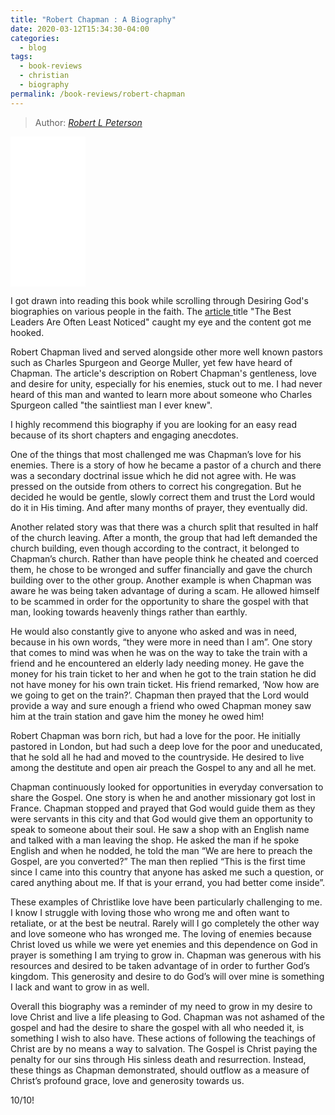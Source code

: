 ```yaml
---
title: "Robert Chapman : A Biography"
date: 2020-03-12T15:34:30-04:00
categories:
  - blog
tags:
  - book-reviews
  - christian
  - biography
permalink: /book-reviews/robert-chapman
---
```


> Author: <cite><a href="https://amzn.to/2W1upCx">Robert L Peterson </a></cite>

<iframe style="width:120px;height:240px;" marginwidth="0" marginheight="0" scrolling="no" frameborder="0" src="//ws-na.amazon-adsystem.com/widgets/q?ServiceVersion=20070822&OneJS=1&Operation=GetAdHtml&MarketPlace=US&source=ac&ref=qf_sp_asin_til&ad_type=product_link&tracking_id=renewyourmi03-20&marketplace=amazon&region=US&placement=0936083271&asins=0936083271&linkId=d4fbcb9402e62c05e0afd2968fcbb91f&show_border=false&link_opens_in_new_window=false&price_color=333333&title_color=0066c0&bg_color=ffffff">
    </iframe>

I got drawn into reading this book while scrolling through Desiring God's biographies on various people in the faith. The <a href="https://www.desiringgod.org/articles/the-best-leaders-are-often-least-noticed">article </a> title "The Best Leaders Are Often Least Noticed" caught my eye and the content got me hooked.


Robert Chapman lived and served alongside other more well known pastors such as Charles Spurgeon and George Muller, yet few have heard of Chapman. The article's description on Robert Chapman's gentleness, love and desire for unity, especially for his enemies, stuck out to me. I had never heard of this man and wanted to learn more about someone who Charles Spurgeon called "the saintliest man I ever knew".

I highly recommend this biography if you are looking for an easy read because of its short chapters and engaging anecdotes.

One of the things that most challenged me was Chapman’s love for his enemies. There is a story of how he became a pastor of a church and there was a secondary doctrinal issue which he did not agree with. He was pressed on the outside from others to correct his congregation. But he decided he would be gentle, slowly correct them and trust the Lord would do it in His timing. And after many months of prayer, they eventually did.

Another related story was that there was a church split that resulted in half of the church leaving. After a month, the group that had left demanded the church building, even though according to the contract, it belonged to Chapman’s church. Rather than have people think he cheated and coerced them, he chose to be wronged and suffer financially and gave the church building over to the other group. Another example is when Chapman was aware he was being taken advantage of during a scam. He allowed himself to be scammed in order for the opportunity to share the gospel with that man, looking towards heavenly things rather than earthly.

He would also constantly give to anyone who asked and was in need, because in his own words, “they were more in need than I am”. One story that comes to mind was when he was on the way to take the train with a friend and he encountered an elderly lady needing money. He gave the money for his train ticket to her and when he got to the train station he did not have money for his own train ticket. His friend remarked, ‘Now how are we going to get on the train?’. Chapman then prayed that the Lord would provide a way and sure enough a friend who owed Chapman money saw him at the train station and gave him the money he owed him!

Robert Chapman was born rich, but had a love for the poor. He initially pastored in London, but had such a deep love for the poor and uneducated, that he sold all he had and moved to the countryside. He desired to live among the destitute and open air preach the Gospel to any and all he met.

Chapman continuously looked for opportunities in everyday conversation to share the Gospel. One story is when he and another missionary got lost in France. Chapman stopped and prayed that God would guide them as they were servants in this city and that God would give them an opportunity to speak to someone about their soul. He saw a shop with an English name and talked with a man leaving the shop. He asked the man if he spoke English and when he nodded, he told the man “We are here to preach the Gospel, are you converted?” The man then replied “This is the first time since I came into this country that anyone has asked me such a question, or cared anything about me. If that is your errand, you had better come inside”.

These examples of Christlike love have been particularly challenging to me. I know I struggle with loving those who wrong me and often want to retaliate, or at the best be neutral. Rarely will I go completely the other way and love someone who has wronged me. The loving of enemies because Christ loved us while we were yet enemies and this dependence on God in prayer is something I am trying to grow in. Chapman was generous with his resources and desired to be taken advantage of in order to further God’s kingdom. This generosity and desire to do God’s will over mine is something I lack and want to grow in as well.

Overall this biography was a reminder of my need to grow in my desire to love Christ and live a life pleasing to God. Chapman was not ashamed of the gospel and had the desire to share the gospel with all who needed it, is something I wish to also have. These actions of following the teachings of Christ are by no means a way to salvation. The Gospel is Christ paying the penalty for our sins through His sinless death and resurrection. Instead, these things as Chapman demonstrated, should outflow as a measure of Christ’s profound grace, love and generosity towards us.

10/10!
